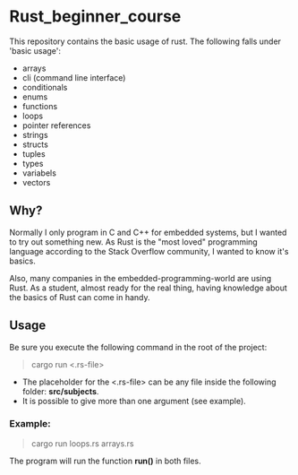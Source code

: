 # Rust_beginner_course

This repository contains the basic usage of rust. The following falls under 'basic usage':
- arrays
- cli (command line interface)
- conditionals
- enums
- functions
- loops
- pointer references
- strings
- structs
- tuples
- types
- variabels
- vectors 

## Why?

Normally I only program in C and C++ for embedded systems, but I wanted to try out something new.
As Rust is the "most loved" programming language according to the Stack Overflow community, I wanted to know it's basics.

Also, many companies in the embedded-programming-world are using Rust. As a student, almost ready for the real thing, having knowledge about the basics of Rust can come in handy.

## Usage
Be sure you execute  the following command in the root of the project:

> cargo run <.rs-file>

- The placeholder for the <.rs-file> can be any file inside the following folder: **src/subjects**.
- It is possible to give more than one argument (see example).

### Example:
> cargo run loops.rs arrays.rs

The program will run the function **run()** in both files.
